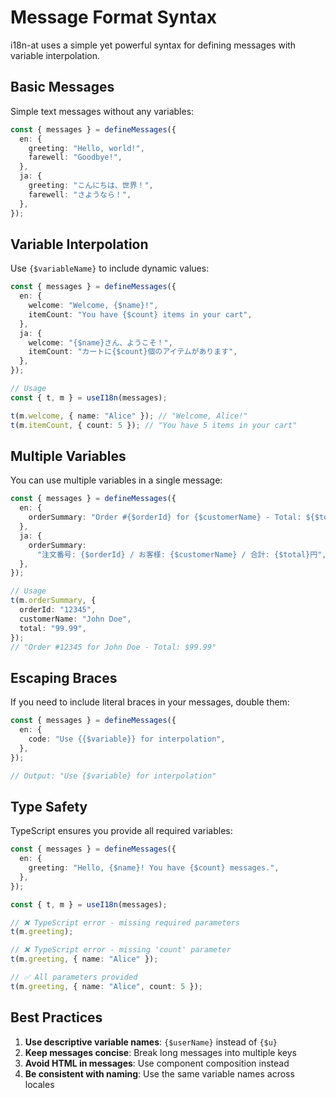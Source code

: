# Message Format Syntax

i18n-at uses a simple yet powerful syntax for defining messages with variable interpolation.

## Basic Messages

Simple text messages without any variables:

```typescript
const { messages } = defineMessages({
  en: {
    greeting: "Hello, world!",
    farewell: "Goodbye!",
  },
  ja: {
    greeting: "こんにちは、世界！",
    farewell: "さようなら！",
  },
});
```

## Variable Interpolation

Use `{$variableName}` to include dynamic values:

```typescript
const { messages } = defineMessages({
  en: {
    welcome: "Welcome, {$name}!",
    itemCount: "You have {$count} items in your cart",
  },
  ja: {
    welcome: "{$name}さん、ようこそ！",
    itemCount: "カートに{$count}個のアイテムがあります",
  },
});

// Usage
const { t, m } = useI18n(messages);

t(m.welcome, { name: "Alice" }); // "Welcome, Alice!"
t(m.itemCount, { count: 5 }); // "You have 5 items in your cart"
```

## Multiple Variables

You can use multiple variables in a single message:

```typescript
const { messages } = defineMessages({
  en: {
    orderSummary: "Order #{$orderId} for {$customerName} - Total: ${$total}",
  },
  ja: {
    orderSummary:
      "注文番号: {$orderId} / お客様: {$customerName} / 合計: {$total}円",
  },
});

// Usage
t(m.orderSummary, {
  orderId: "12345",
  customerName: "John Doe",
  total: "99.99",
});
// "Order #12345 for John Doe - Total: $99.99"
```

## Escaping Braces

If you need to include literal braces in your messages, double them:

```typescript
const { messages } = defineMessages({
  en: {
    code: "Use {{$variable}} for interpolation",
  },
});

// Output: "Use {$variable} for interpolation"
```

## Type Safety

TypeScript ensures you provide all required variables:

```typescript
const { messages } = defineMessages({
  en: {
    greeting: "Hello, {$name}! You have {$count} messages.",
  },
});

const { t, m } = useI18n(messages);

// ❌ TypeScript error - missing required parameters
t(m.greeting);

// ❌ TypeScript error - missing 'count' parameter
t(m.greeting, { name: "Alice" });

// ✅ All parameters provided
t(m.greeting, { name: "Alice", count: 5 });
```

## Best Practices

1. **Use descriptive variable names**: `{$userName}` instead of `{$u}`
2. **Keep messages concise**: Break long messages into multiple keys
3. **Avoid HTML in messages**: Use component composition instead
4. **Be consistent with naming**: Use the same variable names across locales

<!-- ## Next Steps

- Learn about [Pluralization](/essentials/pluralization)
- Explore [Advanced Interpolation](/advanced/component-interpolation) -->

